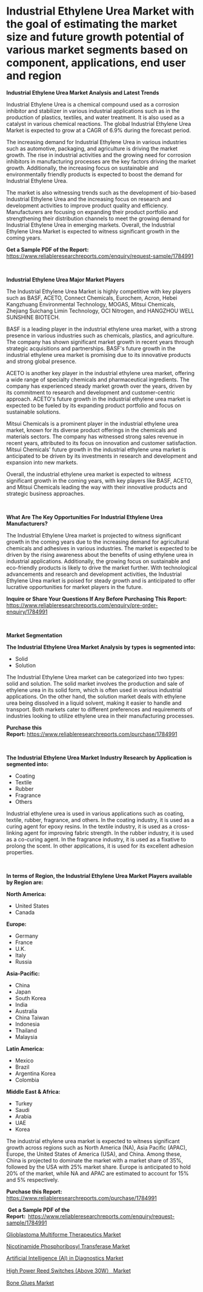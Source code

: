 <p><h1>Industrial Ethylene Urea Market with the goal of estimating the market size and future growth potential of various market segments based on component, applications, end user and region</h1></p><p><strong>Industrial Ethylene Urea Market Analysis and Latest Trends</strong></p>
<p><p>Industrial Ethylene Urea is a chemical compound used as a corrosion inhibitor and stabilizer in various industrial applications such as in the production of plastics, textiles, and water treatment. It is also used as a catalyst in various chemical reactions. The global Industrial Ethylene Urea Market is expected to grow at a CAGR of 6.9% during the forecast period.</p><p>The increasing demand for Industrial Ethylene Urea in various industries such as automotive, packaging, and agriculture is driving the market growth. The rise in industrial activities and the growing need for corrosion inhibitors in manufacturing processes are the key factors driving the market growth. Additionally, the increasing focus on sustainable and environmentally friendly products is expected to boost the demand for Industrial Ethylene Urea.</p><p>The market is also witnessing trends such as the development of bio-based Industrial Ethylene Urea and the increasing focus on research and development activities to improve product quality and efficiency. Manufacturers are focusing on expanding their product portfolio and strengthening their distribution channels to meet the growing demand for Industrial Ethylene Urea in emerging markets. Overall, the Industrial Ethylene Urea Market is expected to witness significant growth in the coming years.</p></p>
<p><strong>Get a Sample PDF of the Report:&nbsp;</strong> <a href="https://www.reliableresearchreports.com/enquiry/request-sample/1784991">https://www.reliableresearchreports.com/enquiry/request-sample/1784991</a></p>
<p>&nbsp;</p>
<p><strong>Industrial Ethylene Urea Major Market Players</strong></p>
<p><p>The Industrial Ethylene Urea Market is highly competitive with key players such as BASF, ACETO, Connect Chemicals, Eurochem, Acron, Hebei Kangzhuang Environmental Technology, MOGAS, Mitsui Chemicals, Zhejiang Suichang Limin Technology, OCI Nitrogen, and HANGZHOU WELL SUNSHINE BIOTECH. </p><p>BASF is a leading player in the industrial ethylene urea market, with a strong presence in various industries such as chemicals, plastics, and agriculture. The company has shown significant market growth in recent years through strategic acquisitions and partnerships. BASF's future growth in the industrial ethylene urea market is promising due to its innovative products and strong global presence.</p><p>ACETO is another key player in the industrial ethylene urea market, offering a wide range of specialty chemicals and pharmaceutical ingredients. The company has experienced steady market growth over the years, driven by its commitment to research and development and customer-centric approach. ACETO's future growth in the industrial ethylene urea market is expected to be fueled by its expanding product portfolio and focus on sustainable solutions.</p><p>Mitsui Chemicals is a prominent player in the industrial ethylene urea market, known for its diverse product offerings in the chemicals and materials sectors. The company has witnessed strong sales revenue in recent years, attributed to its focus on innovation and customer satisfaction. Mitsui Chemicals' future growth in the industrial ethylene urea market is anticipated to be driven by its investments in research and development and expansion into new markets.</p><p>Overall, the industrial ethylene urea market is expected to witness significant growth in the coming years, with key players like BASF, ACETO, and Mitsui Chemicals leading the way with their innovative products and strategic business approaches.</p></p>
<p>&nbsp;</p>
<p><strong>What Are The Key Opportunities For Industrial Ethylene Urea Manufacturers?</strong></p>
<p><p>The Industrial Ethylene Urea market is projected to witness significant growth in the coming years due to the increasing demand for agricultural chemicals and adhesives in various industries. The market is expected to be driven by the rising awareness about the benefits of using ethylene urea in industrial applications. Additionally, the growing focus on sustainable and eco-friendly products is likely to drive the market further. With technological advancements and research and development activities, the Industrial Ethylene Urea market is poised for steady growth and is anticipated to offer lucrative opportunities for market players in the future.</p></p>
<p><strong>Inquire or Share Your Questions If Any Before Purchasing This Report:</strong> <a href="https://www.reliableresearchreports.com/enquiry/pre-order-enquiry/1784991">https://www.reliableresearchreports.com/enquiry/pre-order-enquiry/1784991</a></p>
<p>&nbsp;</p>
<p><strong>Market Segmentation</strong></p>
<p><strong>The Industrial Ethylene Urea Market Analysis by types is segmented into:</strong></p>
<p><ul><li>Solid</li><li>Solution</li></ul></p>
<p><p>The Industrial Ethylene Urea market can be categorized into two types: solid and solution. The solid market involves the production and sale of ethylene urea in its solid form, which is often used in various industrial applications. On the other hand, the solution market deals with ethylene urea being dissolved in a liquid solvent, making it easier to handle and transport. Both markets cater to different preferences and requirements of industries looking to utilize ethylene urea in their manufacturing processes.</p></p>
<p><strong>Purchase this Report:&nbsp;</strong><a href="https://www.reliableresearchreports.com/purchase/1784991">https://www.reliableresearchreports.com/purchase/1784991</a></p>
<p>&nbsp;</p>
<p><strong>The Industrial Ethylene Urea Market Industry Research by Application is segmented into:</strong></p>
<p><ul><li>Coating</li><li>Textile</li><li>Rubber</li><li>Fragrance</li><li>Others</li></ul></p>
<p><p>Industrial ethylene urea is used in various applications such as coating, textile, rubber, fragrance, and others. In the coating industry, it is used as a curing agent for epoxy resins. In the textile industry, it is used as a cross-linking agent for improving fabric strength. In the rubber industry, it is used as a co-curing agent. In the fragrance industry, it is used as a fixative to prolong the scent. In other applications, it is used for its excellent adhesion properties.</p></p>
<p>&nbsp;</p>
<p><strong>In terms of Region, the Industrial Ethylene Urea Market Players available by Region are:</strong></p>
<p>
    <p> <strong> North America: </strong>
        <ul>
            <li>United States</li>
            <li>Canada</li>
        </ul>
        </p> 
    <p> <strong> Europe: </strong>
        <ul>
            <li>Germany</li>
            <li>France</li>
            <li>U.K.</li>
            <li>Italy</li>
            <li>Russia</li>
        </ul>
        </p> 
    <p> <strong> Asia-Pacific: </strong>
        <ul>
            <li>China</li>
            <li>Japan</li>
            <li>South Korea</li>
            <li>India</li>
            <li>Australia</li>
            <li>China Taiwan</li>
            <li>Indonesia</li>
            <li>Thailand</li>
            <li>Malaysia</li>
        </ul>
        </p> 
    <p> <strong> Latin America: </strong>
        <ul>
            <li>Mexico</li>
            <li>Brazil</li>
            <li>Argentina Korea</li>
            <li>Colombia</li>
        </ul>
        </p> 
    <p> <strong> Middle East & Africa: </strong>
        <ul>
            <li>Turkey</li>
            <li>Saudi</li>
            <li>Arabia</li>
            <li>UAE</li>
            <li>Korea</li>
        </ul>
    </p>
    </p>
<p><p>The industrial ethylene urea market is expected to witness significant growth across regions such as North America (NA), Asia Pacific (APAC), Europe, the United States of America (USA), and China. Among these, China is projected to dominate the market with a market share of 35%, followed by the USA with 25% market share. Europe is anticipated to hold 20% of the market, while NA and APAC are estimated to account for 15% and 5% respectively.</p></p>
<p><strong>Purchase this Report: </strong><a href="https://www.reliableresearchreports.com/purchase/1784991">https://www.reliableresearchreports.com/purchase/1784991</a></p>
<p>&nbsp;<strong>Get a Sample PDF of the Report:&nbsp;&nbsp;</strong><a href="https://www.reliableresearchreports.com/enquiry/request-sample/1784991">https://www.reliableresearchreports.com/enquiry/request-sample/1784991</a></p>
<p><strong></strong></p>
<p><p><a href="https://medium.com/@smriti.reportprime/glioblastoma-multiforme-therapeutics-market-insights-into-market-cagr-market-trends-and-growth-4f88af148acb">Glioblastoma Multiforme Therapeutics Market</a></p><p><a href="https://medium.com/@christopherbennett19/nicotinamide-phosphoribosyl-transferase-market-trends-forecast-and-competitive-analysis-to-2031-4ee9a7c88301">Nicotinamide Phosphoribosyl Transferase Market</a></p><p><a href="https://issuu.com/reportprime-2/docs/artificial-intelligence-ai-in-diagnostics-market-s">Artificial Intelligence (AI) in Diagnostics Market</a></p><p><a href="https://issuu.com/reportprime-2/docs/high-power-reed-switches-above-30w-market-size-203">High Power Reed Switches (Above 30W） Market</a></p><p><a href="https://medium.com/@laurenglover76/bone-glues-market-report-reveals-the-latest-trends-and-growth-opportunities-of-this-market-ff2a71013dc9">Bone Glues Market</a></p></p>